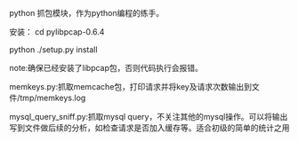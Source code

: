 python 抓包模块，作为python编程的练手。

安装：
cd pylibpcap-0.6.4

python ./setup.py install

note:确保已经安装了libpcap包，否则代码执行会报错。


memkeys.py:抓取memcache包，打印请求并将key及请求次数输出到文件/tmp/memkeys.log

mysql_query_sniff.py:抓取mysql query，不关注其他的mysql操作。可以将输出写到文件做后续的分析，如检查请求是否加入缓存等。适合初级的简单的统计之用
